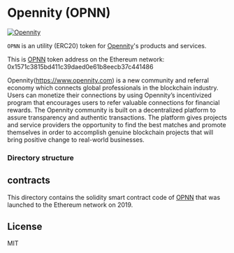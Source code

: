 # Opennity (OPNN)

[![Opennity](opennity-banner.jpg)](https://www.opennity.com)

`OPNN` is an utility (ERC20) token for [Opennity](https://www.opennity.com)'s products and services.

This is [OPNN](https://etherscan.io/token/0xa829f97373069ee5d23175e4105df8fd49238be7) token address on the Ethereum network: 0x1571c3815bd411c39daed0e61b8eecb37c441486

Opennity(https://www.opennity.com) is a new community and referral economy which connects global professionals in the blockchain industry. Users can monetize their connections by using Opennity’s incentivized program that encourages users to refer valuable connections for financial rewards. The Opennity community is built on a decentralized platform to assure transparency and authentic transactions. The platform gives projects and service providers the opportunity to find the best matches and promote themselves in order to accomplish genuine blockchain projects that will bring positive change to real-world businesses.

### Directory structure 

## contracts

This directory contains the solidity smart contract code of [OPNN](https://etherscan.io/address/0xa829f97373069ee5d23175e4105df8fd49238be7) that was launched to the Ethereum network on 2019.  

License
----

MIT
